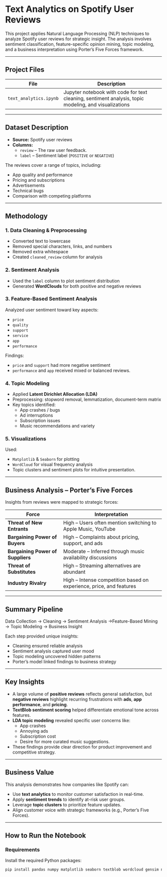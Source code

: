 # Text Analytics on Spotify User Reviews

This project applies Natural Language Processing (NLP) techniques to analyze Spotify user reviews for strategic insight. The analysis involves sentiment classification, feature-specific opinion mining, topic modeling, and a business interpretation using Porter’s Five Forces framework.

---

## Project Files

| File | Description |
|------|-------------|
| `text_analytics.ipynb` | Jupyter notebook with code for text cleaning, sentiment analysis, topic modeling, and visualizations |


---

## Dataset Description

- **Source:** Spotify user reviews
- **Columns:**
  - `review` – The raw user feedback.
  - `label` – Sentiment label (`POSITIVE` or `NEGATIVE`)

The reviews cover a range of topics, including:
- App quality and performance
- Pricing and subscriptions
- Advertisements
- Technical bugs
- Comparison with competing platforms

---

## Methodology

### 1. Data Cleaning & Preprocessing
- Converted text to lowercase
- Removed special characters, links, and numbers
- Removed extra whitespace
- Created `cleaned_review` column for analysis

### 2. Sentiment Analysis
- Used the `label` column to plot sentiment distribution
- Generated **WordClouds** for both positive and negative reviews

### 3. Feature-Based Sentiment Analysis
Analyzed user sentiment toward key aspects:
- `price`
- `quality`
- `support`
- `service`
- `app`
- `performance`

Findings:
- `price` and `support` had more negative sentiment
- `performance` and `app` received mixed or balanced reviews.

### 4. Topic Modeling
- Applied **Latent Dirichlet Allocation (LDA)**
- Preprocessing: stopword removal, lemmatization, document-term matrix
- Key topics identified:
  - App crashes / bugs
  - Ad interruptions
  - Subscription issues
  - Music recommendations and variety

### 5. Visualizations
Used:
- `Matplotlib` & `Seaborn` for plotting
- `WordCloud` for visual frequency analysis
- Topic clusters and sentiment plots for intuitive presentation.

---

## Business Analysis – Porter’s Five Forces

Insights from reviews were mapped to strategic forces:

| Force | Interpretation |
|-------|----------------|
| **Threat of New Entrants** | High – Users often mention switching to Apple Music, YouTube |
| **Bargaining Power of Buyers** | High – Complaints about pricing, support, and ads |
| **Bargaining Power of Suppliers** | Moderate – Inferred through music availability discussions |
| **Threat of Substitutes** | High – Streaming alternatives are abundant |
| **Industry Rivalry** | High – Intense competition based on experience, price, and features |

---

## Summary Pipeline
   Data Collection → Cleaning → Sentiment Analysis →Feature-Based Mining → Topic Modeling → Business Insight

   
Each step provided unique insights:
- Cleaning ensured reliable analysis
- Sentiment analysis captured user mood
- Topic modeling uncovered hidden patterns
- Porter’s model linked findings to business strategy

---

## Key Insights

- A large volume of **positive reviews** reflects general satisfaction, but **negative reviews** highlight recurring frustrations with **ads**, **app performance**, and **pricing**.
- **TextBlob sentiment scoring** helped differentiate emotional tone across features.
- **LDA topic modeling** revealed specific user concerns like:
  - App crashes
  - Annoying ads
  - Subscription cost
  - Desire for more curated music suggestions.
- These findings provide clear direction for product improvement and competitive strategy.

---

## Business Value

This analysis demonstrates how companies like Spotify can:
- Use **text analytics** to monitor customer satisfaction in real-time.
- Apply **sentiment trends** to identify at-risk user groups.
- Leverage **topic clusters** to prioritize feature updates.
- Align customer voice with strategic frameworks (e.g., Porter’s Five Forces).

---

## How to Run the Notebook
###  Requirements

Install the required Python packages:

```bash
pip install pandas numpy matplotlib seaborn textblob wordcloud gensim nltk

   

